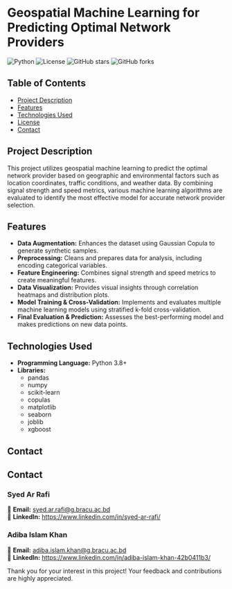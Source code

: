 # Geospatial Machine Learning for Predicting Optimal Network Providers

![Python](https://img.shields.io/badge/Python-3.8%2B-blue)
![License](https://img.shields.io/badge/License-MIT-green)
![GitHub stars](https://img.shields.io/github/stars/yourusername/Geospatial-Network-Provider-Prediction)
![GitHub forks](https://img.shields.io/github/forks/yourusername/Geospatial-Network-Provider-Prediction)

## Table of Contents

- [Project Description](#project-description)
- [Features](#features)
- [Technologies Used](#technologies-used)
- [License](#license)
- [Contact](#contact)

## Project Description

This project utilizes geospatial machine learning to predict the optimal network provider based on geographic and environmental factors such as location coordinates, traffic conditions, and weather data. By combining signal strength and speed metrics, various machine learning algorithms are evaluated to identify the most effective model for accurate network provider selection.

## Features

- **Data Augmentation:** Enhances the dataset using Gaussian Copula to generate synthetic samples.
- **Preprocessing:** Cleans and prepares data for analysis, including encoding categorical variables.
- **Feature Engineering:** Combines signal strength and speed metrics to create meaningful features.
- **Data Visualization:** Provides visual insights through correlation heatmaps and distribution plots.
- **Model Training & Cross-Validation:** Implements and evaluates multiple machine learning models using stratified k-fold cross-validation.
- **Final Evaluation & Prediction:** Assesses the best-performing model and makes predictions on new data points.

## Technologies Used

- **Programming Language:** Python 3.8+
- **Libraries:**
  - pandas
  - numpy
  - scikit-learn
  - copulas
  - matplotlib
  - seaborn
  - joblib
  - xgboost

## Contact

## Contact

### Syed Ar Rafi

📧 **Email:** [syed.ar.rafi@g.bracu.ac.bd](mailto:syed.ar.rafi@g.bracu.ac.bd)  
🔗 **LinkedIn:** https://www.linkedin.com/in/syed-ar-rafi/

### Adiba Islam Khan

📧 **Email:** [adiba.islam.khan@g.bracu.ac.bd](mailto:adiba.islam.khan@g.bracu.ac.bd)  
🔗 **LinkedIn:** https://www.linkedin.com/in/adiba-islam-khan-42b0411b3/


Thank you for your interest in this project! Your feedback and contributions are highly appreciated.



